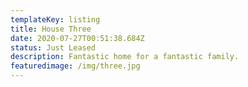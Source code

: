 ```yaml
---
templateKey: listing
title: House Three
date: 2020-07-27T00:51:38.684Z
status: Just Leased
description: Fantastic home for a fantastic family.
featuredimage: /img/three.jpg
---
```


